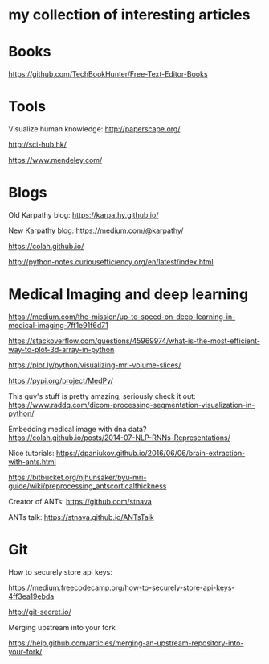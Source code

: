 # my collection of interesting articles

# Books

https://github.com/TechBookHunter/Free-Text-Editor-Books

# Tools

Visualize human knowledge: http://paperscape.org/

http://sci-hub.hk/

https://www.mendeley.com/

# Blogs

Old Karpathy blog: https://karpathy.github.io/

New Karpathy blog: https://medium.com/@karpathy/

https://colah.github.io/

http://python-notes.curiousefficiency.org/en/latest/index.html

# Medical Imaging and deep learning

https://medium.com/the-mission/up-to-speed-on-deep-learning-in-medical-imaging-7ff1e91f6d71

https://stackoverflow.com/questions/45969974/what-is-the-most-efficient-way-to-plot-3d-array-in-python

https://plot.ly/python/visualizing-mri-volume-slices/

https://pypi.org/project/MedPy/

This guy's stuff is pretty amazing, seriously check it out:
https://www.raddq.com/dicom-processing-segmentation-visualization-in-python/

Embedding medical image with dna data? https://colah.github.io/posts/2014-07-NLP-RNNs-Representations/

Nice tutorials: https://dpaniukov.github.io/2016/06/06/brain-extraction-with-ants.html

https://bitbucket.org/njhunsaker/byu-mri-guide/wiki/preprocessing_antscorticalthickness

Creator of ANTs: https://github.com/stnava

ANTs talk: https://stnava.github.io/ANTsTalk

# Git

How to securely store api keys:

https://medium.freecodecamp.org/how-to-securely-store-api-keys-4ff3ea19ebda

http://git-secret.io/

Merging upstream into your fork

https://help.github.com/articles/merging-an-upstream-repository-into-your-fork/
